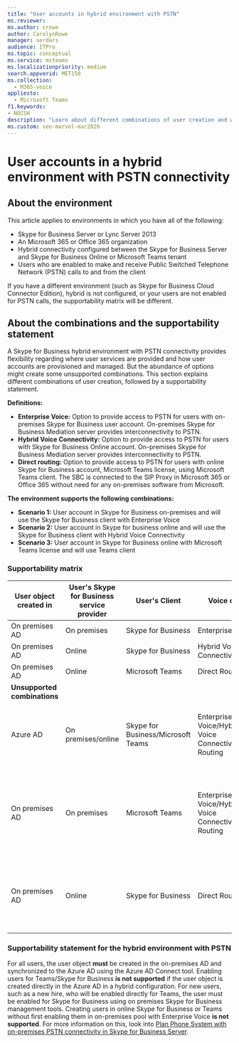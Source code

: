 ```yaml
---
title: "User accounts in hybrid environment with PSTN"
ms.reviewer:
ms.author: crowe
author: CarolynRowe
manager: serdars
audience: ITPro
ms.topic: conceptual
ms.service: msteams
ms.localizationpriority: medium
search.appverid: MET150
ms.collection:
  - M365-voice
appliesto:
  - Microsoft Teams
f1.keywords:
- NOCSH
description: "Learn about different combinations of user creation and which combinations are supported or unsupported."
ms.custom: seo-marvel-mar2020
---
```


# User accounts in a hybrid environment with PSTN connectivity

## About the environment

This article applies to environments in which you have all of the following:

- Skype for Business Server or Lync Server 2013
- An Microsoft 365 or Office 365 organization
- Hybrid connectivity configured between the Skype for Business Server and Skype for Business Online or Microsoft Teams tenant
- Users who are enabled to make and receive Public Switched Telephone Network (PSTN) calls to and from the client


If you have a different environment (such as Skype for Business Cloud Connector Edition), hybrid is not configured, or your users are not enabled for PSTN calls, the supportability matrix will be different.

## About the combinations and the supportability statement

A Skype for Business hybrid environment with PSTN connectivity provides flexibility regarding where user services are provided and how user accounts are provisioned and managed. But the abundance of options might create some unsupported combinations. This section explains different combinations of user creation, followed by a supportability statement.

**Definitions:**

- **Enterprise Voice:** Option to provide access to PSTN for users with on-premises Skype for Business user account. On-premises Skype for Business Mediation server provides interconnectivity to PSTN.
- **Hybrid Voice Connectivity:** Option to provide access to PSTN for users with Skype for Business Online account. On-premises Skype for Business Mediation server provides interconnectivity to PSTN.
- **Direct routing:** Option to provide access to PSTN for users with online Skype for Business account, Microsoft Teams license, using Microsoft Teams client. The SBC is connected to the SIP Proxy in Microsoft 365 or Office 365 without need for any on-premises software from Microsoft.

**The environment supports the following combinations:**

- **Scenario 1:** User account in Skype for Business on-premises and will use the Skype for Business client with Enterprise Voice
- **Scenario 2:** User account in Skype for business online and will use the Skype for Business client with Hybrid Voice Connectivity
- **Scenario 3:** User account in Skype for Business online with Microsoft Teams license and will use Teams client

### Supportability matrix

|User object created in|User's Skype for Business service provider|User's Client|Voice option|Supported|
|---|---|---|---|---|
|On premises AD|On premises|Skype for Business|Enterprise Voice|Yes|
|On premises AD|Online|Skype for Business|Hybrid Voice Connectivity|Yes|
|On premises AD|Online|Microsoft Teams|Direct Routing|Yes|
|**Unsupported combinations**|||||
|Azure AD|On premises/online|Skype for Business/Microsoft Teams|Enterprise Voice/Hybrid Voice Connectivity/Direct Routing|No, user object MUST be created in on-premises AD first|
|On premises AD|On premises|Microsoft Teams|Enterprise Voice/Hybrid Voice Connectivity/Direct Routing|No, Microsoft Teams client is not supported with on-premises Skype for Business|
|On premises AD|Online|Skype for Business|Direct Routing|No, Direct Routing is not supported with Skype for Business client|

### Supportability statement for the hybrid environment with PSTN

For all users, the user object **must** be created in the on-premises AD and synchronized to the Azure AD using the Azure AD Connect tool. Enabling users for Teams/Skype for Business **is not supported** if the user object is created directly in the Azure AD in a hybrid configuration. For new users, such as a new hire, who will be enabled directly for Teams, the user must be enabled for Skype for Business using on premises Skype for Business management tools. Creating users in online Skype for Business or Teams without first enabling them in on-premises pool with Enterprise Voice **is not supported**. For more information on this, look into [Plan Phone System with on-premises PSTN connectivity in Skype for Business Server](/skypeforbusiness/skype-for-business-hybrid-solutions/plan-your-phone-system-cloud-pbx-solution/plan-phone-system-with-on-premises-pstn-connectivity).
